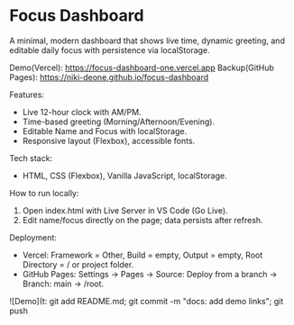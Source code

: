 # Focus Dashboard

A minimal, modern dashboard that shows live time, dynamic greeting, and editable daily focus with persistence via localStorage.  

Demo(Vercel): https://focus-dashboard-one.vercel.app
Backup(GitHub Pages): https://niki-deone.github.io/focus-dashboard

Features:
- Live 12-hour clock with AM/PM.
- Time-based greeting (Morning/Afternoon/Evening).
- Editable Name and Focus with localStorage.
- Responsive layout (Flexbox), accessible fonts.

Tech stack:
- HTML, CSS (Flexbox), Vanilla JavaScript, localStorage.

How to run locally:
1) Open index.html with Live Server in VS Code (Go Live).
2) Edit name/focus directly on the page; data persists after refresh.

Deployment:
- Vercel: Framework = Other, Build = empty, Output = empty, Root Directory = / or project folder.
- GitHub Pages: Settings → Pages → Source: Deploy from a branch → Branch: main → /root.

![Demo](t: git add README.md; git commit -m "docs: add demo links"; git push
